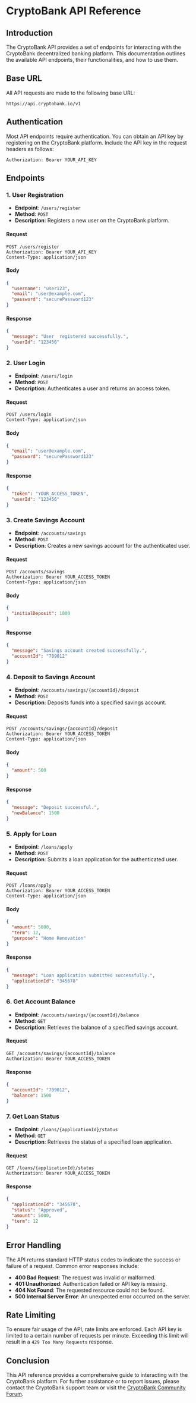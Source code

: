 # CryptoBank API Reference

## Introduction

The CryptoBank API provides a set of endpoints for interacting with the CryptoBank decentralized banking platform. This documentation outlines the available API endpoints, their functionalities, and how to use them.

## Base URL

All API requests are made to the following base URL:

```
https://api.cryptobank.io/v1
```

## Authentication

Most API endpoints require authentication. You can obtain an API key by registering on the CryptoBank platform. Include the API key in the request headers as follows:

```
Authorization: Bearer YOUR_API_KEY
```

## Endpoints

### 1. User Registration

- **Endpoint**: `/users/register`
- **Method**: `POST`
- **Description**: Registers a new user on the CryptoBank platform.

#### Request

```http
POST /users/register
Authorization: Bearer YOUR_API_KEY
Content-Type: application/json
```

#### Body

```json
{
  "username": "user123",
  "email": "user@example.com",
  "password": "securePassword123"
}
```

#### Response

```json
{
  "message": "User  registered successfully.",
  "userId": "123456"
}
```

### 2. User Login

- **Endpoint**: `/users/login`
- **Method**: `POST`
- **Description**: Authenticates a user and returns an access token.

#### Request

```http
POST /users/login
Content-Type: application/json
```

#### Body

```json
{
  "email": "user@example.com",
  "password": "securePassword123"
}
```

#### Response

```json
{
  "token": "YOUR_ACCESS_TOKEN",
  "userId": "123456"
}
```

### 3. Create Savings Account

- **Endpoint**: `/accounts/savings`
- **Method**: `POST`
- **Description**: Creates a new savings account for the authenticated user.

#### Request

```http
POST /accounts/savings
Authorization: Bearer YOUR_ACCESS_TOKEN
Content-Type: application/json
```

#### Body

```json
{
  "initialDeposit": 1000
}
```

#### Response

```json
{
  "message": "Savings account created successfully.",
  "accountId": "789012"
}
```

### 4. Deposit to Savings Account

- **Endpoint**: `/accounts/savings/{accountId}/deposit`
- **Method**: `POST`
- **Description**: Deposits funds into a specified savings account.

#### Request

```http
POST /accounts/savings/{accountId}/deposit
Authorization: Bearer YOUR_ACCESS_TOKEN
Content-Type: application/json
```

#### Body

```json
{
  "amount": 500
}
```

#### Response

```json
{
  "message": "Deposit successful.",
  "newBalance": 1500
}
```

### 5. Apply for Loan

- **Endpoint**: `/loans/apply`
- **Method**: `POST`
- **Description**: Submits a loan application for the authenticated user.

#### Request

```http
POST /loans/apply
Authorization: Bearer YOUR_ACCESS_TOKEN
Content-Type: application/json
```

#### Body

```json
{
  "amount": 5000,
  "term": 12,
  "purpose": "Home Renovation"
}
```

#### Response

```json
{
  "message": "Loan application submitted successfully.",
  "applicationId": "345678"
}
```

### 6. Get Account Balance

- **Endpoint**: `/accounts/savings/{accountId}/balance`
- **Method**: `GET`
- **Description**: Retrieves the balance of a specified savings account.

#### Request

```http
GET /accounts/savings/{accountId}/balance
Authorization: Bearer YOUR_ACCESS_TOKEN
```

#### Response

```json
{
  "accountId": "789012",
  "balance": 1500
}
```

### 7. Get Loan Status

- **Endpoint**: `/loans/{applicationId}/status`
- **Method**: `GET`
- **Description**: Retrieves the status of a specified loan application.

#### Request

```http
GET /loans/{applicationId}/status
Authorization: Bearer YOUR_ACCESS_TOKEN
```

#### Response

```json
{
  "applicationId": "345678",
  "status": "Approved",
  "amount": 5000,
  "term": 12
}
```

## Error Handling

The API returns standard HTTP status codes to indicate the success or failure of a request. Common error responses include:

- **400 Bad Request**: The request was invalid or malformed.
- **401 Unauthorized**: Authentication failed or API key is missing.
- **404 Not Found**: The requested resource could not be found.
- **500 Internal Server Error**: An unexpected error occurred on the server.

## Rate Limiting

To ensure fair usage of the API, rate limits are enforced. Each API key is limited to a certain number of requests per minute. Exceeding this limit will result in a `429 Too Many Requests` response.

## Conclusion

This API reference provides a comprehensive guide to interacting with the CryptoBank platform. For further assistance or to report issues, please contact the CryptoBank support team or visit the [CryptoBank Community Forum](https://forum.cryptobank.io).
